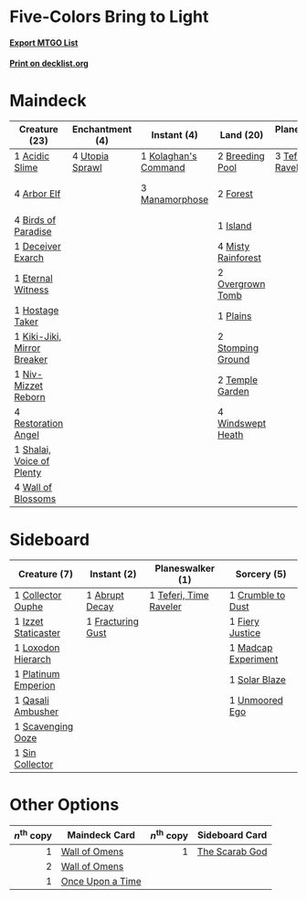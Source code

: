 # Five-Colors Bring to Light

#### [Export MTGO List](../collection/Five-Colors%20Bring%20to%20Light/Five-Colors%20Bring%20to%20Light.txt)
#### [Print on decklist.org](http://decklist.org/?deckmain=1%09Acidic%20Slime%0A4%09Arbor%20Elf%0A4%09Birds%20of%20Paradise%0A2%09Breeding%20Pool%0A4%09Bring%20to%20Light%0A1%09Deceiver%20Exarch%0A1%09Eternal%20Witness%0A2%09Forest%0A1%09Hostage%20Taker%0A1%09Island%0A1%09Kiki-Jiki,%20Mirror%20Breaker%0A1%09Kolaghan's%20Command%0A1%09Maelstrom%20Pulse%0A3%09Manamorphose%0A4%09Misty%20Rainforest%0A1%09Niv-Mizzet%20Reborn%0A2%09Overgrown%20Tomb%0A1%09Plains%0A1%09Primal%20Command%0A4%09Restoration%20Angel%0A1%09Shalai,%20Voice%20of%20Plenty%0A2%09Stomping%20Ground%0A3%09Teferi,%20Time%20Raveler%0A2%09Temple%20Garden%0A4%09Utopia%20Sprawl%0A4%09Wall%20of%20Blossoms%0A4%09Windswept%20Heath&deckside=1%09Abrupt%20Decay%0A1%09Collector%20Ouphe%0A1%09Crumble%20to%20Dust%0A1%09Fiery%20Justice%0A1%09Fracturing%20Gust%0A1%09Izzet%20Staticaster%0A1%09Loxodon%20Hierarch%0A1%09Madcap%20Experiment%0A1%09Platinum%20Emperion%0A1%09Qasali%20Ambusher%0A1%09Scavenging%20Ooze%0A1%09Sin%20Collector%0A1%09Solar%20Blaze%0A1%09Teferi,%20Time%20Raveler%0A1%09Unmoored%20Ego)
# Maindeck

|                                            Creature (23)                                            |                                     Enchantment (4)                                      |                                          Instant (4)                                          |                                          Land (20)                                          |                                        Planeswalker (3)                                         |                                        Sorcery (6)                                         |
|-----------------------------------------------------------------------------------------------------|------------------------------------------------------------------------------------------|-----------------------------------------------------------------------------------------------|---------------------------------------------------------------------------------------------|-------------------------------------------------------------------------------------------------|--------------------------------------------------------------------------------------------|
|1 [Acidic Slime](http://gatherer.wizards.com/Pages/Card/Details.aspx?multiverseid=376237)            |4 [Utopia Sprawl](http://gatherer.wizards.com/Pages/Card/Details.aspx?multiverseid=442181)|1 [Kolaghan's Command](http://gatherer.wizards.com/Pages/Card/Details.aspx?multiverseid=394613)|2 [Breeding Pool](http://gatherer.wizards.com/Pages/Card/Details.aspx?multiverseid=97088)    |3 [Teferi, Time Raveler](http://gatherer.wizards.com/Pages/Card/Details.aspx?multiverseid=461148)|4 [Bring to Light](http://gatherer.wizards.com/Pages/Card/Details.aspx?multiverseid=401831) |
|4 [Arbor Elf](http://gatherer.wizards.com/Pages/Card/Details.aspx?multiverseid=442149)               |                                                                                          |3 [Manamorphose](http://gatherer.wizards.com/Pages/Card/Details.aspx?multiverseid=370568)      |2 [Forest](http://gatherer.wizards.com/Pages/Card/Details.aspx?multiverseid=439860)          |                                                                                                 |1 [Maelstrom Pulse](http://gatherer.wizards.com/Pages/Card/Details.aspx?multiverseid=180613)|
|4 [Birds of Paradise](http://gatherer.wizards.com/Pages/Card/Details.aspx?multiverseid=129906)       |                                                                                          |                                                                                               |1 [Island](http://gatherer.wizards.com/Pages/Card/Details.aspx?multiverseid=439857)          |                                                                                                 |1 [Primal Command](http://gatherer.wizards.com/Pages/Card/Details.aspx?multiverseid=220571) |
|1 [Deceiver Exarch](http://gatherer.wizards.com/Pages/Card/Details.aspx?multiverseid=376301)         |                                                                                          |                                                                                               |4 [Misty Rainforest](http://gatherer.wizards.com/Pages/Card/Details.aspx?multiverseid=405102)|                                                                                                 |                                                                                            |
|1 [Eternal Witness](http://gatherer.wizards.com/Pages/Card/Details.aspx?multiverseid=51628)          |                                                                                          |                                                                                               |2 [Overgrown Tomb](http://gatherer.wizards.com/Pages/Card/Details.aspx?multiverseid=405103)  |                                                                                                 |                                                                                            |
|1 [Hostage Taker](http://gatherer.wizards.com/Pages/Card/Details.aspx?multiverseid=435379)           |                                                                                          |                                                                                               |1 [Plains](http://gatherer.wizards.com/Pages/Card/Details.aspx?multiverseid=439856)          |                                                                                                 |                                                                                            |
|1 [Kiki-Jiki, Mirror Breaker](http://gatherer.wizards.com/Pages/Card/Details.aspx?multiverseid=50321)|                                                                                          |                                                                                               |2 [Stomping Ground](http://gatherer.wizards.com/Pages/Card/Details.aspx?multiverseid=405110) |                                                                                                 |                                                                                            |
|1 [Niv-Mizzet Reborn](http://gatherer.wizards.com/Pages/Card/Details.aspx?multiverseid=461135)       |                                                                                          |                                                                                               |2 [Temple Garden](http://gatherer.wizards.com/Pages/Card/Details.aspx?multiverseid=405112)   |                                                                                                 |                                                                                            |
|4 [Restoration Angel](http://gatherer.wizards.com/Pages/Card/Details.aspx?multiverseid=240096)       |                                                                                          |                                                                                               |4 [Windswept Heath](http://gatherer.wizards.com/Pages/Card/Details.aspx?multiverseid=405115) |                                                                                                 |                                                                                            |
|1 [Shalai, Voice of Plenty](http://gatherer.wizards.com/Pages/Card/Details.aspx?multiverseid=442923) |                                                                                          |                                                                                               |                                                                                             |                                                                                                 |                                                                                            |
|4 [Wall of Blossoms](http://gatherer.wizards.com/Pages/Card/Details.aspx?multiverseid=405447)        |                                                                                          |                                                                                               |                                                                                             |                                                                                                 |                                                                                            |


# Sideboard

|                                         Creature (7)                                         |                                        Instant (2)                                         |                                        Planeswalker (1)                                         |                                         Sorcery (5)                                          |
|----------------------------------------------------------------------------------------------|--------------------------------------------------------------------------------------------|-------------------------------------------------------------------------------------------------|----------------------------------------------------------------------------------------------|
|1 [Collector Ouphe](http://gatherer.wizards.com/Pages/Card/Details.aspx?multiverseid=464107)  |1 [Abrupt Decay](http://gatherer.wizards.com/Pages/Card/Details.aspx?multiverseid=456061)   |1 [Teferi, Time Raveler](http://gatherer.wizards.com/Pages/Card/Details.aspx?multiverseid=461148)|1 [Crumble to Dust](http://gatherer.wizards.com/Pages/Card/Details.aspx?multiverseid=401850)  |
|1 [Izzet Staticaster](http://gatherer.wizards.com/Pages/Card/Details.aspx?multiverseid=253638)|1 [Fracturing Gust](http://gatherer.wizards.com/Pages/Card/Details.aspx?multiverseid=146759)|                                                                                                 |1 [Fiery Justice](http://gatherer.wizards.com/Pages/Card/Details.aspx?multiverseid=376332)    |
|1 [Loxodon Hierarch](http://gatherer.wizards.com/Pages/Card/Details.aspx?multiverseid=249414) |                                                                                            |                                                                                                 |1 [Madcap Experiment](http://gatherer.wizards.com/Pages/Card/Details.aspx?multiverseid=417695)|
|1 [Platinum Emperion](http://gatherer.wizards.com/Pages/Card/Details.aspx?multiverseid=457134)|                                                                                            |                                                                                                 |1 [Solar Blaze](http://gatherer.wizards.com/Pages/Card/Details.aspx?multiverseid=461143)      |
|1 [Qasali Ambusher](http://gatherer.wizards.com/Pages/Card/Details.aspx?multiverseid=174869)  |                                                                                            |                                                                                                 |1 [Unmoored Ego](http://gatherer.wizards.com/Pages/Card/Details.aspx?multiverseid=452962)     |
|1 [Scavenging Ooze](http://gatherer.wizards.com/Pages/Card/Details.aspx?multiverseid=420783)  |                                                                                            |                                                                                                 |                                                                                              |
|1 [Sin Collector](http://gatherer.wizards.com/Pages/Card/Details.aspx?multiverseid=368968)    |                                                                                            |                                                                                                 |                                                                                              |


# Other Options

|*n*<sup>th</sup> copy|                                       Maindeck Card                                       |*n*<sup>th</sup> copy|                                     Sideboard Card                                      |
|--------------------:|-------------------------------------------------------------------------------------------|--------------------:|-----------------------------------------------------------------------------------------|
|                    1|[Wall of Omens](http://gatherer.wizards.com/Pages/Card/Details.aspx?multiverseid=247400)   |                    1|[The Scarab God](http://gatherer.wizards.com/Pages/Card/Details.aspx?multiverseid=430834)|
|                    2|[Wall of Omens](http://gatherer.wizards.com/Pages/Card/Details.aspx?multiverseid=247400)   |                     |                                                                                         |
|                    1|[Once Upon a Time](http://gatherer.wizards.com/Pages/Card/Details.aspx?multiverseid=473131)|                     |                                                                                         |

